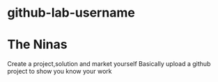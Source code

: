 # github-lab-username
<h1 align="centre">The Ninas</h1>
<p>Create a project,solution and market yourself
Basically upload a github project to show you know your work</p>
